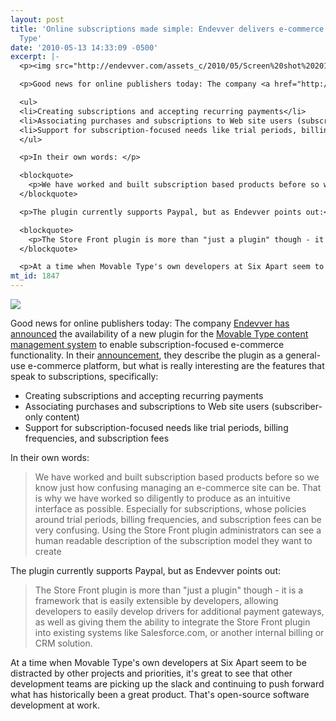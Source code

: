 ```yaml
---
layout: post
title: 'Online subscriptions made simple: Endevver delivers e-commerce for Movable
  Type'
date: '2010-05-13 14:33:09 -0500'
excerpt: |-
  <p><img src="http://endevver.com/assets_c/2010/05/Screen%20shot%202010-05-12%20at%2011.41.09%20AM-thumb-510x98-82.png" /></p>

  <p>Good news for online publishers today: The company <a href="http://endevver.com/2010/05/rolling-your-own-store-front-and-e-commerce-site.html">Endevver has announced</a> the availability of a new plugin for the <a href="http://www.movabletype.com/">Movable Type content management system</a> to enable subscription-focused e-commerce functionality. In their <a href="http://endevver.com/2010/05/rolling-your-own-store-front-and-e-commerce-site.html">announcement</a>, they describe the plugin as a general-use e-commerce platform, but what is really interesting are the features that speak to subscriptions, specifically:</p>

  <ul>
  <li>Creating subscriptions and accepting recurring payments</li>
  <li>Associating purchases and subscriptions to Web site users (subscriber-only content)</li>
  <li>Support for subscription-focused needs like trial periods, billing frequencies, and subscription fees</li>
  </ul>

  <p>In their own words: </p>

  <blockquote>
    <p>We have worked and built subscription based products before so we know just how confusing managing an e-commerce site can be. That is why we have worked so diligently to produce as an intuitive interface as possible. Especially for subscriptions, whose policies around trial periods, billing frequencies, and subscription fees can be very confusing. Using the Store Front plugin administrators can see a human readable description of the subscription model they want to create</p>
  </blockquote>

  <p>The plugin currently supports Paypal, but as Endevver points out:</p>

  <blockquote>
    <p>The Store Front plugin is more than "just a plugin" though - it is a framework that is easily extensible by developers, allowing developers to easily develop drivers for additional payment gateways, as well as giving them the ability to integrate the Store Front plugin into existing systems like Salesforce.com, or another internal billing or CRM solution.</p>
  </blockquote>

  <p>At a time when Movable Type's own developers at Six Apart seem to be distracted by other projects and priorities, it's great to see that other development teams are picking up the slack and continuing to push forward what has historically been a great product. That's open-source software development at work. </p>
mt_id: 1847
---
```

<p><img src="http://endevver.com/assets_c/2010/05/Screen%20shot%202010-05-12%20at%2011.41.09%20AM-thumb-510x98-82.png" /></p>

<p>Good news for online publishers today: The company <a href="http://endevver.com/2010/05/rolling-your-own-store-front-and-e-commerce-site.html">Endevver has announced</a> the availability of a new plugin for the <a href="http://www.movabletype.com/">Movable Type content management system</a> to enable subscription-focused e-commerce functionality. In their <a href="http://endevver.com/2010/05/rolling-your-own-store-front-and-e-commerce-site.html">announcement</a>, they describe the plugin as a general-use e-commerce platform, but what is really interesting are the features that speak to subscriptions, specifically:</p>

<ul>
<li>Creating subscriptions and accepting recurring payments</li>
<li>Associating purchases and subscriptions to Web site users (subscriber-only content)</li>
<li>Support for subscription-focused needs like trial periods, billing frequencies, and subscription fees</li>
</ul>

<p>In their own words: </p>

<blockquote>
  <p>We have worked and built subscription based products before so we know just how confusing managing an e-commerce site can be. That is why we have worked so diligently to produce as an intuitive interface as possible. Especially for subscriptions, whose policies around trial periods, billing frequencies, and subscription fees can be very confusing. Using the Store Front plugin administrators can see a human readable description of the subscription model they want to create</p>
</blockquote>

<p>The plugin currently supports Paypal, but as Endevver points out:</p>

<blockquote>
  <p>The Store Front plugin is more than "just a plugin" though - it is a framework that is easily extensible by developers, allowing developers to easily develop drivers for additional payment gateways, as well as giving them the ability to integrate the Store Front plugin into existing systems like Salesforce.com, or another internal billing or CRM solution.</p>
</blockquote>

<p>At a time when Movable Type's own developers at Six Apart seem to be distracted by other projects and priorities, it's great to see that other development teams are picking up the slack and continuing to push forward what has historically been a great product. That's open-source software development at work. 
<!--break--></p>
